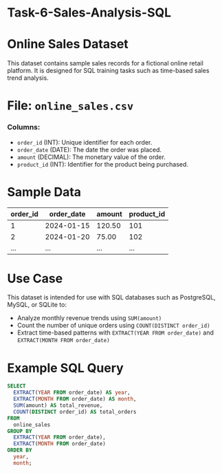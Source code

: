 # Task-6-Sales-Analysis-SQL

# Online Sales Dataset

This dataset contains sample sales records for a fictional online retail platform. It is designed for SQL training tasks such as time-based sales trend analysis.

# File: `online_sales.csv`

### Columns:
- `order_id` (INT): Unique identifier for each order.
- `order_date` (DATE): The date the order was placed.
- `amount` (DECIMAL): The monetary value of the order.
- `product_id` (INT): Identifier for the product being purchased.

# Sample Data

| order_id | order_date | amount | product_id |
|----------|------------|--------|------------|
| 1        | 2024-01-15 | 120.50 | 101        |
| 2        | 2024-01-20 | 75.00  | 102        |
| ...      | ...        | ...    | ...        |

# Use Case

This dataset is intended for use with SQL databases such as PostgreSQL, MySQL, or SQLite to:
- Analyze monthly revenue trends using `SUM(amount)`
- Count the number of unique orders using `COUNT(DISTINCT order_id)`
- Extract time-based patterns with `EXTRACT(YEAR FROM order_date)` and `EXTRACT(MONTH FROM order_date)`

#  Example SQL Query

```sql
SELECT
  EXTRACT(YEAR FROM order_date) AS year,
  EXTRACT(MONTH FROM order_date) AS month,
  SUM(amount) AS total_revenue,
  COUNT(DISTINCT order_id) AS total_orders
FROM
  online_sales
GROUP BY
  EXTRACT(YEAR FROM order_date),
  EXTRACT(MONTH FROM order_date)
ORDER BY
  year,
  month;
